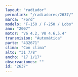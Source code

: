 ```yaml
---
layout: "radiador"
permalink: "/radiadores/2637/"
marca: "Ford"
modelo: "F-150 / F-250 / Lobo"
ano: "2007"
motor: "V6 4.2, V8 4.6,5.4"
transmision: "Automática"
parte: "432671"
clima: "Con clima"
alto: "31 7/8"
ancho: "17 1/17"
observaciones: ""
id: "2637"
---
```


